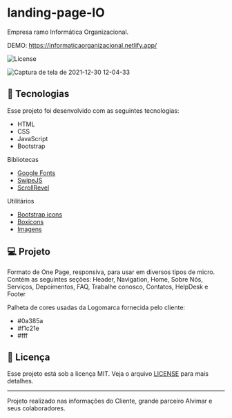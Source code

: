 # landing-page-IO
Empresa ramo Informática Organizacional.
<p align="center">

  DEMO: https://informaticaorganizacional.netlify.app/

  
<img alt="License" src="https://img.shields.io/static/v1?label=license&message=MIT&color=49AA26&labelColor=000000">
</p>

![Captura de tela de 2021-12-30 12-04-33](https://user-images.githubusercontent.com/17070196/147767886-34d02f1d-54aa-4eab-be52-7822b84c9083.png)


<p align="center">

</p>

## 🚀 Tecnologias

Esse projeto foi desenvolvido com as seguintes tecnologias:

- HTML
- CSS
- JavaScript
- Bootstrap

Bibliotecas

- [Google Fonts](https://fonts.google.com/)
- [SwipeJS](https://github.com/nolimits4web/Swiper)
- [ScrollRevel](https://scrollrevealjs.org)

Utilitários

- [Bootstrap icons](https://icons.getbootstrap.com/)
- [Boxicons](https://www.pixinvent.com/demo/frest-clean-bootstrap-admin-dashboard-template/html/rtl/vertical-menu-template/icons-boxicons.html)
- [Imagens](https://unsplash.com/)

## 💻 Projeto

Formato de One Page, responsiva, para usar em diversos tipos de micro. Contém as seguintes seções: Header, Navigation, Home, Sobre Nós, Serviços, Depoimentos, FAQ, Trabalhe conosco, Contatos, HelpDesk e Footer

Palheta de cores usadas da Logomarca fornecida pelo cliente:

- #0a385a
- #f1c21e
- #fff


## 📝 Licença

Esse projeto está sob a licença MIT. Veja o arquivo [LICENSE](.github/LICENSE.md) para mais detalhes.

---
Projeto realizado nas informações do Cliente, grande parceiro Alvimar e seus colaboradores.

